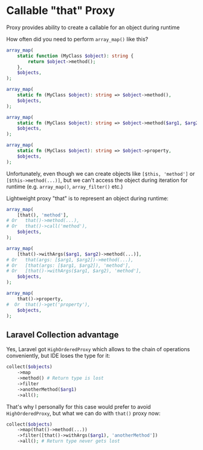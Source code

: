 # Callable "that" Proxy

Proxy provides ability to create a callable for an object during runtime

How often did you need to perform `array_map()` like this?

```php
array_map(
    static function (MyClass $object): string {
        return $object->method();
    },
    $objects,
);

array_map(
    static fn (MyClass $object): string => $object->method(),
    $objects,
);

array_map(
    static fn (MyClass $object): string => $object->method($arg1, $arg2),
    $objects,
);

array_map(
    static fn (MyClass $object): string => $object->property,
    $objects,
);
```

Unfortunately, even though we can create objects like `[$this, 'method']` or `[$this->method(...)]`,
but we can't access the object during iteration for runtime (e.g. `array_map()`, `array_filter()` etc.)

Lightweight proxy "that" is to represent an object during runtime:
```php
array_map(
    [that(), 'method'],
# Or   that()->method(...),
# Or   that()->call('method'),
    $objects,
);

array_map(
    [that()->withArgs($arg1, $arg2)->method(...)],
# Or   that(args: [$arg1, $arg2])->method(...),
# Or   [that(args: [$arg1, $arg2]), 'method'],
# Or   [that()->withArgs($arg1, $arg2), 'method'],
    $objects,
);

array_map(
    that()->property,
#  Or  that()->get('property'),
    $objects,
);
```


## Laravel Collection advantage

Yes, Laravel got `HighOrderedProxy` which allows to the chain of operations conveniently,
but IDE loses the type for it:

```php
collect($objects)
    ->map
    ->method() # Return type is lost
    ->filter
    ->anotherMethod($arg1)
    ->all();
```

That's why I personally for this case would prefer to avoid `HighOrderedProxy`,
 but what we can do with `that()` proxy now:

```php
collect($objects)
    ->map(that()->method(...))
    ->filter([that()->withArgs($arg1), 'anotherMethod'])
    ->all(); # Return type never gets lost
```
